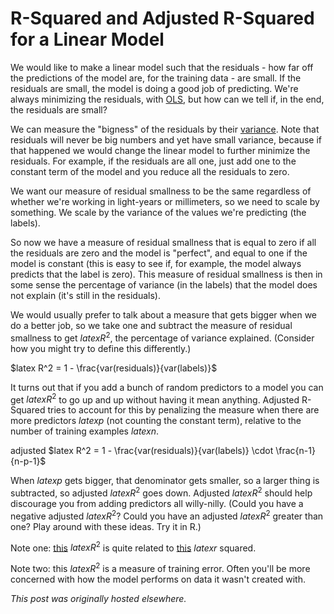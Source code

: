 # R-Squared and Adjusted R-Squared for a Linear Model


We would like to make a linear model such that the residuals - how far off the predictions of the model are, for the training data - are small. If the residuals are small, the model is doing a good job of predicting. We're always minimizing the residuals, with <a href="http://en.wikipedia.org/wiki/Ordinary_least_squares">OLS</a>, but how can we tell if, in the end, the residuals are small?

We can measure the "bigness" of the residuals by their <a href="http://en.wikipedia.org/wiki/Variance">variance</a>. Note that residuals will never be big numbers and yet have small variance, because if that happened we would change the linear model to further minimize the residuals. For example, if the residuals are all one, just add one to the constant term of the model and you reduce all the residuals to zero.

We want our measure of residual smallness to be the same regardless of whether we're working in light-years or millimeters, so we need to scale by something. We scale by the variance of the values we're predicting (the labels).

So now we have a measure of residual smallness that is equal to zero if all the residuals are zero and the model is "perfect", and equal to one if the model is constant (this is easy to see if, for example, the model always predicts that the label is zero). This measure of residual smallness is then in some sense the percentage of variance (in the labels) that the model does not explain (it's still in the residuals).

We would usually prefer to talk about a measure that gets bigger when we do a better job, so we take one and subtract the measure of residual smallness to get $latex R^2$, the percentage of variance explained. (Consider how you might try to define this differently.)

$latex R^2 = 1 - \frac{var(residuals)}{var(labels)}$

It turns out that if you add a bunch of random predictors to a model you can get $latex R^2$ to go up and up without having it mean anything. Adjusted R-Squared tries to account for this by penalizing the measure when there are more predictors $latex p$ (not counting the constant term), relative to the number of training examples $latex n$.

adjusted&#160;$latex R^2 = 1 - \frac{var(residuals)}{var(labels)} \cdot \frac{n-1}{n-p-1}$

When $latex p$ gets bigger, that denominator gets smaller, so a larger thing is subtracted, so adjusted $latex R^2$ goes down. Adjusted $latex R^2$ should help discourage you from adding predictors all willy-nilly. (Could you have a negative adjusted $latex R^2$? Could you have an adjusted $latex R^2$ greater than one? Play around with these ideas. Try it in R.)

Note one: <a href="http://en.wikipedia.org/wiki/Coefficient_of_determination">this</a> $latex R^2$ is quite related to <a href="http://en.wikipedia.org/wiki/Pearson_product-moment_correlation_coefficient">this</a> $latex r$ squared.

Note two: this $latex R^2$ is a measure of training error. Often you'll be more concerned with how the model performs on data it wasn't created with.



*This post was originally hosted elsewhere.*
